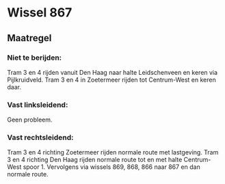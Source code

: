 # Wissel 867
## Maatregel
### Niet te berijden:
Tram 3 en 4 rijden vanuit Den Haag naar halte Leidschenveen en keren via Pijlkruidveld.
Tram 3 en 4 in Zoetermeer rijden tot Centrum-West en keren daar.
### Vast linksleidend:
Geen probleem.
### Vast rechtsleidend:
Tram 3 en 4 richting Zoetermeer rijden normale route met lastgeving.
Tram 3 en 4 richting Den Haag rijden normale route tot en met halte Centrum-West spoor 1. Vervolgens via wissels 869, 868, 866 naar 867 en dan normale route.